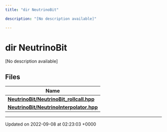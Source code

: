 ```yaml
---
title: "dir NeutrinoBit"

description: "[No description available]"

---
```


# dir NeutrinoBit

[No description available]

## Files

| Name           |
| -------------- |
| **[NeutrinoBit/NeutrinoBit_rollcall.hpp](/documentation/code/files/neutrinobit__rollcall_8hpp/#file-neutrinobit-neutrinobit-rollcall-hpp)**  |
| **[NeutrinoBit/NeutrinoInterpolator.hpp](/documentation/code/files/neutrinointerpolator_8hpp/#file-neutrinobit-neutrinointerpolator-hpp)**  |






-------------------------------

Updated on 2022-09-08 at 02:23:03 +0000
